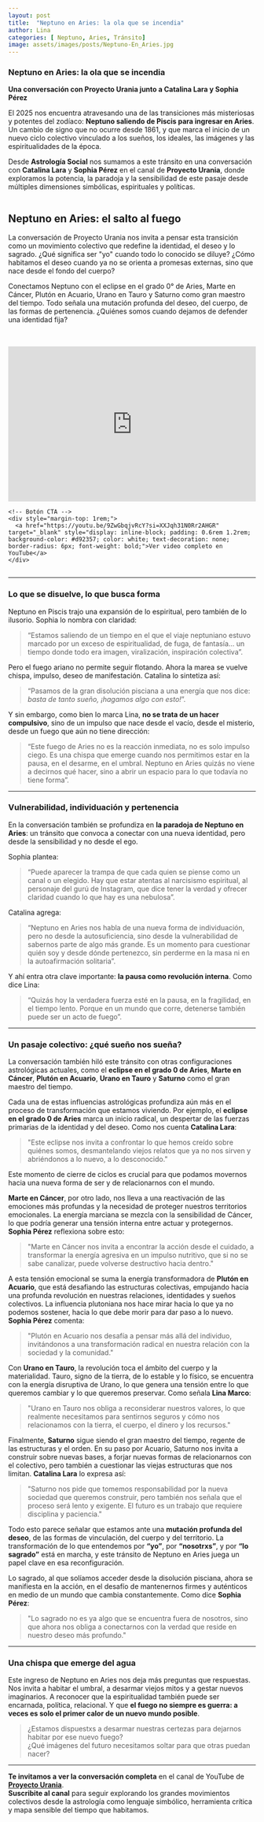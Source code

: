 ```yaml
---
layout: post
title:  "Neptuno en Aries: la ola que se incendia"
author: Lina
categories: [ Neptuno, Aries, Tránsito]
image: assets/images/posts/Neptuno-En_Aries.jpg
---
```

### Neptuno en Aries: la ola que se incendia  
**Una conversación con Proyecto Urania junto a Catalina Lara y Sophia Pérez**

El 2025 nos encuentra atravesando una de las transiciones más misteriosas y potentes del zodíaco: **Neptuno saliendo de Piscis para ingresar en Aries**. Un cambio de signo que no ocurre desde 1861, y que marca el inicio de un nuevo ciclo colectivo vinculado a los sueños, los ideales, las imágenes y las espiritualidades de la época.

Desde **Astrología Social** nos sumamos a este tránsito en una conversación con **Catalina Lara** y **Sophia Pérez** en el canal de **Proyecto Urania**, donde exploramos la potencia, la paradoja y la sensibilidad de este pasaje desde múltiples dimensiones simbólicas, espirituales y políticas.

<div style="display: flex; flex-wrap: wrap; gap: 2rem; align-items: flex-start;">

  <div style="flex: 1 1 300px;">
    <!-- Texto -->
    <h2>Neptuno en Aries: el salto al fuego</h2>
    <p>La conversación de Proyecto Urania nos invita a pensar esta transición como un movimiento colectivo que redefine la identidad, el deseo y lo sagrado. ¿Qué significa ser "yo" cuando todo lo conocido se diluye? ¿Cómo habitamos el deseo cuando ya no se orienta a promesas externas, sino que nace desde el fondo del cuerpo?</p>
    <p>Conectamos Neptuno con el eclipse en el grado 0° de Aries, Marte en Cáncer, Plutón en Acuario, Urano en Tauro y Saturno como gran maestro del tiempo. Todo señala una mutación profunda del deseo, del cuerpo, de las formas de pertenencia. ¿Quiénes somos cuando dejamos de defender una identidad fija?</p>
  </div>

  <div style="flex: 1 1 300px;">
    <!-- Video de YouTube -->
    <iframe width="100%" height="315" src="https://www.youtube.com/embed/9ZwGbqjvRcY" title="Neptuno en Aries - Proyecto Urania" frameborder="0" allow="accelerometer; autoplay; clipboard-write; encrypted-media; gyroscope; picture-in-picture; web-share" allowfullscreen></iframe>
    
    <!-- Botón CTA -->
    <div style="margin-top: 1rem;">
      <a href="https://youtu.be/9ZwGbqjvRcY?si=XXJqh31N0Rr2AHGR" target="_blank" style="display: inline-block; padding: 0.6rem 1.2rem; background-color: #d92357; color: white; text-decoration: none; border-radius: 6px; font-weight: bold;">Ver video completo en YouTube</a>
    </div>
  </div>

</div>


---

### Lo que se disuelve, lo que busca forma

Neptuno en Piscis trajo una expansión de lo espiritual, pero también de lo ilusorio. Sophia lo nombra con claridad:  
> “Estamos saliendo de un tiempo en el que el viaje neptuniano estuvo marcado por un exceso de espiritualidad, de fuga, de fantasía… un tiempo donde todo era imagen, viralización, inspiración colectiva”.

Pero el fuego ariano no permite seguir flotando. Ahora la marea se vuelve chispa, impulso, deseo de manifestación. Catalina lo sintetiza así:  
> “Pasamos de la gran disolución pisciana a una energía que nos dice: *basta de tanto sueño, ¡hagamos algo con esto!*”.

Y sin embargo, como bien lo marca Lina, **no se trata de un hacer compulsivo**, sino de un impulso que nace desde el vacío, desde el misterio, desde un fuego que aún no tiene dirección:  
> “Este fuego de Aries no es la reacción inmediata, no es solo impulso ciego. Es una chispa que emerge cuando nos permitimos estar en la pausa, en el desarme, en el umbral. Neptuno en Aries quizás no viene a decirnos qué hacer, sino a abrir un espacio para lo que todavía no tiene forma”.

---

### Vulnerabilidad, individuación y pertenencia

En la conversación también se profundiza en **la paradoja de Neptuno en Aries**: un tránsito que convoca a conectar con una nueva identidad, pero desde la sensibilidad y no desde el ego.

Sophia plantea:  
> “Puede aparecer la trampa de que cada quien se piense como un canal o un elegido. Hay que estar atentas al narcisismo espiritual, al personaje del gurú de Instagram, que dice tener la verdad y ofrecer claridad cuando lo que hay es una nebulosa”.

Catalina agrega:  
> “Neptuno en Aries nos habla de una nueva forma de individuación, pero no desde la autosuficiencia, sino desde la vulnerabilidad de sabernos parte de algo más grande. Es un momento para cuestionar quién soy y desde dónde pertenezco, sin perderme en la masa ni en la autoafirmación solitaria”.

Y ahí entra otra clave importante: **la pausa como revolución interna**. Como dice Lina:  
> “Quizás hoy la verdadera fuerza esté en la pausa, en la fragilidad, en el tiempo lento. Porque en un mundo que corre, detenerse también puede ser un acto de fuego”.

---

### Un pasaje colectivo: ¿qué sueño nos sueña?

La conversación también hiló este tránsito con otras configuraciones astrológicas actuales, como el **eclipse en el grado 0 de Aries**, **Marte en Cáncer**, **Plutón en Acuario**, **Urano en Tauro** y **Saturno** como el gran maestro del tiempo. 

Cada una de estas influencias astrológicas profundiza aún más en el proceso de transformación que estamos viviendo. Por ejemplo, el **eclipse en el grado 0 de Aries** marca un inicio radical, un despertar de las fuerzas primarias de la identidad y del deseo. Como nos cuenta **Catalina Lara**: 

> "Este eclipse nos invita a confrontar lo que hemos creído sobre quiénes somos, desmantelando viejos relatos que ya no nos sirven y abriéndonos a lo nuevo, a lo desconocido."

Este momento de cierre de ciclos es crucial para que podamos movernos hacia una nueva forma de ser y de relacionarnos con el mundo. 

**Marte en Cáncer**, por otro lado, nos lleva a una reactivación de las emociones más profundas y la necesidad de proteger nuestros territorios emocionales. La energía marciana se mezcla con la sensibilidad de Cáncer, lo que podría generar una tensión interna entre actuar y protegernos. **Sophia Pérez** reflexiona sobre esto:

> "Marte en Cáncer nos invita a encontrar la acción desde el cuidado, a transformar la energía agresiva en un impulso nutritivo, que si no se sabe canalizar, puede volverse destructivo hacia dentro."

A esta tensión emocional se suma la energía transformadora de **Plutón en Acuario**, que está desafiando las estructuras colectivas, empujando hacia una profunda revolución en nuestras relaciones, identidades y sueños colectivos. La influencia plutoniana nos hace mirar hacia lo que ya no podemos sostener, hacia lo que debe morir para dar paso a lo nuevo. **Sophia Pérez** comenta:

> "Plutón en Acuario nos desafía a pensar más allá del individuo, invitándonos a una transformación radical en nuestra relación con la sociedad y la comunidad."

Con **Urano en Tauro**, la revolución toca el ámbito del cuerpo y la materialidad. Tauro, signo de la tierra, de lo estable y lo físico, se encuentra con la energía disruptiva de Urano, lo que genera una tensión entre lo que queremos cambiar y lo que queremos preservar. Como señala **Lina Marco**:

> "Urano en Tauro nos obliga a reconsiderar nuestros valores, lo que realmente necesitamos para sentirnos seguros y cómo nos relacionamos con la tierra, el cuerpo, el dinero y los recursos."

Finalmente, **Saturno** sigue siendo el gran maestro del tiempo, regente de las estructuras y el orden. En su paso por Acuario, Saturno nos invita a construir sobre nuevas bases, a forjar nuevas formas de relacionarnos con el colectivo, pero también a cuestionar las viejas estructuras que nos limitan. **Catalina Lara** lo expresa así:

> "Saturno nos pide que tomemos responsabilidad por la nueva sociedad que queremos construir, pero también nos señala que el proceso será lento y exigente. El futuro es un trabajo que requiere disciplina y paciencia."

Todo esto parece señalar que estamos ante una **mutación profunda del deseo**, de las formas de vinculación, del cuerpo y del territorio. La transformación de lo que entendemos por **“yo”**, por **“nosotrxs”**, y por **“lo sagrado”** está en marcha, y este tránsito de Neptuno en Aries juega un papel clave en esa reconfiguración.

Lo sagrado, al que solíamos acceder desde la disolución pisciana, ahora se manifiesta en la acción, en el desafío de mantenernos firmes y auténticos en medio de un mundo que cambia constantemente. Como dice **Sophia Pérez**:

> "Lo sagrado no es ya algo que se encuentra fuera de nosotros, sino que ahora nos obliga a conectarnos con la verdad que reside en nuestro deseo más profundo."

---

### Una chispa que emerge del agua

Este ingreso de Neptuno en Aries nos deja más preguntas que respuestas. Nos invita a habitar el umbral, a desarmar viejos mitos y a gestar nuevos imaginarios. A reconocer que la espiritualidad también puede ser encarnada, política, relacional. Y que **el fuego no siempre es guerra: a veces es solo el primer calor de un nuevo mundo posible**.

> ¿Estamos dispuestxs a desarmar nuestras certezas para dejarnos habitar por ese nuevo fuego?  
> ¿Qué imágenes del futuro necesitamos soltar para que otras puedan nacer?

---

**Te invitamos a ver la conversación completa** en el canal de YouTube de [**Proyecto Urania**](https://www.youtube.com/@ProyectoUrania).  
**Suscribite al canal** para seguir explorando los grandes movimientos colectivos desde la astrología como lenguaje simbólico, herramienta crítica y mapa sensible del tiempo que habitamos.
